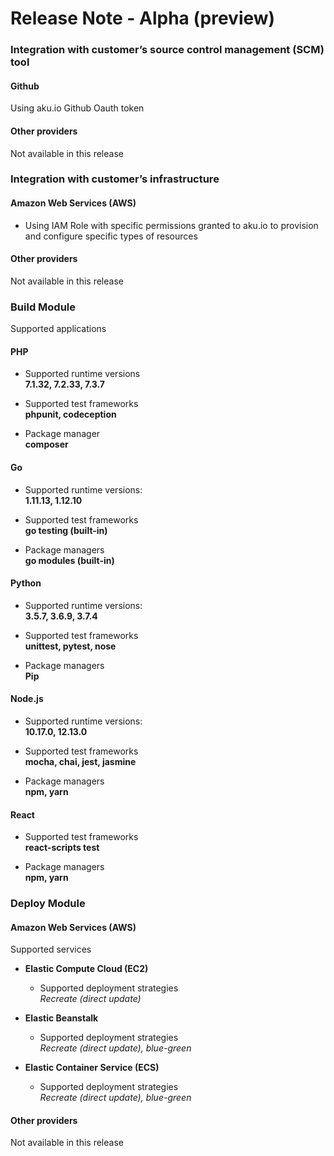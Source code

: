 # Release Note - Alpha (preview)

### Integration with customer’s source control management (SCM) tool

#### Github
Using aku.io Github Oauth token
 
#### Other providers
Not available in this release

### Integration with customer’s infrastructure

#### Amazon Web Services (AWS)
- Using IAM Role with specific permissions granted to aku.io to provision and configure specific types of resources

#### Other providers
Not available in this release

### Build Module

Supported applications

#### PHP
- Supported runtime versions <br>**7.1.32, 7.2.33, 7.3.7**

- Supported test frameworks
<br>**phpunit, codeception**

- Package manager
<br>**composer**

#### Go
- Supported runtime versions: 
<br>**1.11.13, 1.12.10**

- Supported test frameworks
<br>**go testing (built-in)**

- Package managers
<br>**go modules (built-in)**

#### Python
- Supported runtime versions: 
<br>**3.5.7, 3.6.9, 3.7.4**

- Supported test frameworks
<br>**unittest, pytest, nose**

- Package managers
<br>**Pip**

#### Node.js
- Supported runtime versions: 
<br>**10.17.0, 12.13.0**

- Supported test frameworks
<br>**mocha, chai, jest, jasmine**

- Package managers
<br>**npm, yarn**

#### React
- Supported test frameworks
<br>**react-scripts test**

- Package managers
<br>**npm, yarn**


### Deploy Module

#### Amazon Web Services (AWS)

Supported services

- **Elastic Compute Cloud (EC2)**
		
  - Supported deployment strategies
  <br>*Recreate (direct update)*


- **Elastic Beanstalk**
		
  - Supported deployment strategies
  <br>*Recreate (direct update), blue-green*
	
- **Elastic Container Service (ECS)**
		
  - Supported deployment strategies
  <br>*Recreate (direct update), blue-green*

#### Other providers
Not available in this release
